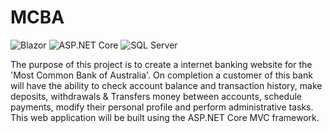 # MCBA

![Blazor](https://img.shields.io/badge/blazor-%235C2D91.svg?style=for-the-badge&logo=blazor&logoColor=white)
![ASP.NET Core](https://img.shields.io/badge/.NET-5C2D91?style=for-the-badge&logo=.net&logoColor=white)
![SQL Server](https://img.shields.io/badge/Microsoft%20SQL%20Server-CC2927?style=for-the-badge&logo=microsoft%20sql%20server&logoColor=white)

The purpose of this project is to create a internet banking website for the 'Most Common Bank of Australia'.
On completion a customer of this bank will have the ability to check account balance and transaction history,
make deposits, withdrawals & Transfers money between accounts, schedule payments, modify their personal
profile and perform administrative tasks. This web application will be built using the ASP.NET Core MVC framework.
